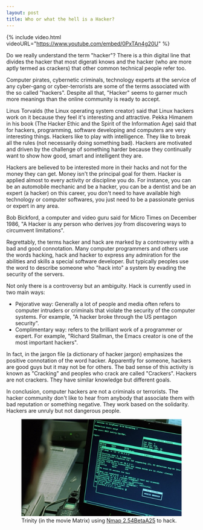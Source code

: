 ```yaml
---
layout: post
title: Who or what the hell is a Hacker?
---
```


{% include video.html videoURL="https://www.youtube.com/embed/0PxTAn4g20U" %}

Do we really understand the term "hacker"? There is a thin digital line that divides the hacker that most digerati knows and the hacker (who are more aptly termed as crackers) that other common technical people refer too.

Computer pirates, cybernetic criminals, technology experts at the service of any cyber-gang or cyber-terrorists are some of the terms associated with the so called "hackers". Despite all that, "Hacker" seems to garner much more meanings than the online community is ready to accept.

Linus Torvalds (the Linux operating system creator) said that Linux hackers work on it because they feel it's interesting and attractive.  Pekka Himanem in his book (The Hacker Ethic and the Spirit of the Information Age) said that for hackers, programming, software developing and computers are very interesting things. Hackers like to play with intelligence. They like to break all the rules (not necessarily doing something bad). Hackers are motivated and driven by the challenge of something harder because they continually want to show how good, smart and intelligent they are.

Hackers are believed to be interested more in their hacks and not for the money they can get. Money isn't the principal goal for them. Hacker is applied almost to every activity or discipline you do. For instance, you can be an automobile mechanic and be a hacker, you can be a dentist and be an expert (a hacker) on this career, you don't need to have available high technology or computer softwares, you just need to be a passionate genius or expert in any area.

Bob Bickford, a computer and video guru said for Micro Times on December 1986, "A Hacker is any person who derives joy from discovering ways to circumvent limitations".

Regrettably, the terms hacker and hack are marked by a controversy with a bad and good connotation. Many computer programmers and others use  the words hacking, hack and hacker to express any admiration for the abilities and skills a special software developer. But typically peoples use the word to describe someone who "hack into" a system by evading the security of the servers.

Not only there is a controversy but an ambiguity.  Hack is currently used in two main ways:

- Pejorative way: Generally a lot of people and media often refers to computer intruders or criminals that violate the security of the computer systems. For example, "A hacker broke through the US pentagon security".
- Complimentary way: refers to the brilliant work of a programmer or expert. For example, "Richard Stallman, the Emacs creator is one of the most important hackers".

In fact, in the jargon file (a dictionary of hacker jargon) emphasizes the positive connotation of the word hacker. Apparently for someone, hackers are good guys but it may not be for others.  The bad sense of this activity is known as "Cracking" and peoples who crack are called "Crackers". Hackers are not crackers. They have similar knowledge but different goals.

In conclusion, computer hackers are not a criminals or terrorists. The hacker community don't like to hear from anybody that associate them with bad  reputation or something negative. They work based on the solidarity. Hackers are unruly but not dangerous people.

<figure>
  <img src="/static/2007/matrix-trinity-nmap-2.54betaA25.jpg" alt="In Matrix, Tnity uses Nmap" loading="lazy">
  <figcaption>
    Trinity (in the movie Matrix) using <a href="http://insecure.org/nmap/nmap_inthenews.html">Nmap 2.54BetaA25</a> to hack.
  </figcaption>
</figure>
